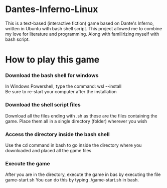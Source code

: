 # Dantes-Inferno-Linux
This is a text-based (interactive fiction) game based on Dante's Inferno, written in Ubuntu with bash shell script.
This project allowed me to combine my love for literature and programming. Along with familirizing myself with bash script.

# How to play this game 

### Download the bash shell for windows 
In Windows Powershell, type the command: wsl --install    
Be sure to re-start your computer after the installation 

### Download the shell script files 
Download all the files ending with .sh as these are the files containing the game. Place them all in a single directory (folder) wherever you wish 

### Access the directory inside the bash shell 
Use the cd command in bash to go inside the directory where you downloaded and placed all the game files 

### Execute the game
After you are in the directory, execute the game in bas by executing the file game-start.sh    You can do this by typing ./game-start.sh in bash. 


